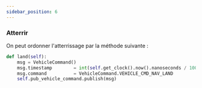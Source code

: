 ```yaml
---
sidebar_position: 6
---
```

### Atterrir
On peut ordonner l'atterrissage par la méthode suivante :
```python
def land(self):
    msg = VehicleCommand()
    msg.timestamp        = int(self.get_clock().now().nanoseconds / 1000)
    msg.command          = VehicleCommand.VEHICLE_CMD_NAV_LAND
    self.pub_vehicle_command.publish(msg)
```
